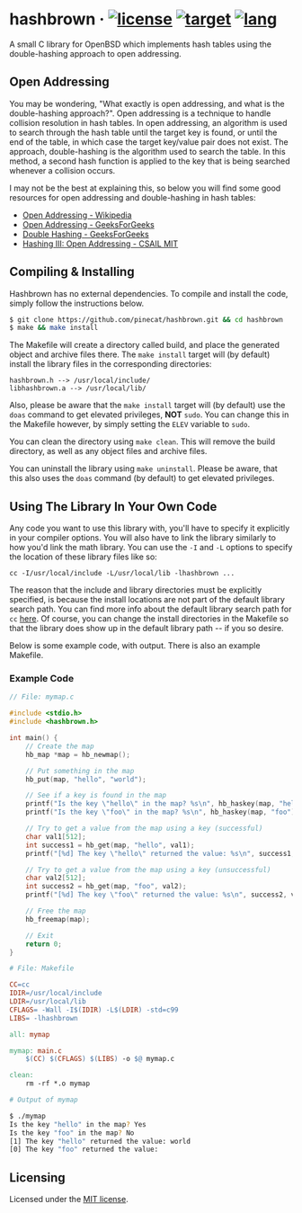 # hashbrown &middot; [![license](https://img.shields.io/badge/license-MIT-blue)](https://github.com/pinecat/hashbrown/blob/master/LICENSE) [![target](https://img.shields.io/badge/OpenBSD-6.6-blue)](https://openbsd.org) [![lang](https://img.shields.io/badge/clang-8.0.1-lightgrey)](https://llvm.org)

A small C library for OpenBSD which implements hash tables using the double-hashing approach to open addressing.

## Open Addressing
You may be wondering, "What exactly is open addressing, and what is the double-hashing approach?".  Open addressing is a technique to handle collision resolution in hash tables.  In open addressing, an algorithm is used to search through the hash table until the target key is found, or until the end of the table, in which case the target key/value pair does not exist.  The approach, double-hashing is the algorithm used to search the table.  In this method, a second hash function is applied to the key that is being searched whenever a collision occurs.

I may not be the best at explaining this, so below you will find some good resources for open addressing and double-hashing in hash tables:
+ [Open Addressing - Wikipedia](https://en.wikipedia.org/wiki/Open_addressing)
+ [Open Addressing - GeeksForGeeks](https://www.geeksforgeeks.org/hashing-set-3-open-addressing/)
+ [Double Hashing - GeeksForGeeks](https://www.geeksforgeeks.org/double-hashing/)
+ [Hashing III: Open Addressing - CSAIL MIT](https://courses.csail.mit.edu/6.006/fall11/lectures/lecture10.pdf)

## Compiling & Installing
Hashbrown has no external dependencies.  To compile and install the code, simply follow the instructions below.

```sh
$ git clone https://github.com/pinecat/hashbrown.git && cd hashbrown
$ make && make install
```

The Makefile will create a directory called build, and place the generated object and archive files there.  The `make install` target will (by default) install the library files in the corresponding directories:

```
hashbrown.h --> /usr/local/include/
libhashbrown.a --> /usr/local/lib/
```

Also, please be aware that the `make install` target will (by default) use the `doas` command to get elevated privileges, **NOT** `sudo`.  You can change this in the Makefile however, by simply setting the `ELEV` variable to `sudo`.

You can clean the directory using `make clean`.  This will remove the build directory, as well as any object files and archive files.

You can uninstall the library using `make uninstall`.  Please be aware, that this also uses the `doas` command (by default) to get elevated privileges.

## Using The Library In Your Own Code
Any code you want to use this library with, you'll have to specify it explicitly in your compiler options.  You will also have to link the library similarly to how you'd link the math library. You can use the `-I` and `-L` options to specify the location of these library files like so:

```
cc -I/usr/local/include -L/usr/local/lib -lhashbrown ...
```

The reason that the include and library directories must be explicitly specified, is because the install locations are not part of the default library search path.  You can find more info about the default library search path for `cc` [here](https://nanxiao.me/en/the-header-file-and-library-search-path-of-cc-on-openbsd/).  Of course, you can change the install directories in the Makefile so that the library does show up in the default library path -- if you so desire.

Below is some example code, with output.  There is also an example Makefile.

### Example Code
```c
// File: mymap.c

#include <stdio.h>
#include <hashbrown.h>

int main() {
    // Create the map
    hb_map *map = hb_newmap();

    // Put something in the map
    hb_put(map, "hello", "world");

    // See if a key is found in the map
    printf("Is the key \"hello\" in the map? %s\n", hb_haskey(map, "hello") ? "Yes" : "No");
    printf("Is the key \"foo\" in the map? %s\n", hb_haskey(map, "foo") ? "Yes" : "No");

    // Try to get a value from the map using a key (successful)
    char val1[512];
    int success1 = hb_get(map, "hello", val1);
    printf("[%d] The key \"hello\" returned the value: %s\n", success1, val1);

    // Try to get a value from the map using a key (unsuccessful)
    char val2[512];
    int success2 = hb_get(map, "foo", val2);
    printf("[%d] The key \"foo\" returned the value: %s\n", success2, val2);

    // Free the map
    hb_freemap(map);

    // Exit
    return 0;
}
```

```makefile
# File: Makefile

CC=cc
IDIR=/usr/local/include
LDIR=/usr/local/lib
CFLAGS= -Wall -I$(IDIR) -L$(LDIR) -std=c99
LIBS= -lhashbrown

all: mymap

mymap: main.c
    $(CC) $(CFLAGS) $(LIBS) -o $@ mymap.c

clean:
    rm -rf *.o mymap
```

```sh
# Output of mymap

$ ./mymap
Is the key "hello" in the map? Yes
Is the key "foo" in the map? No
[1] The key "hello" returned the value: world
[0] The key "foo" returned the value:
```

## Licensing
Licensed under the [MIT license](https://github.com/pinecat/hashbrown/blob/master/LICENSE).